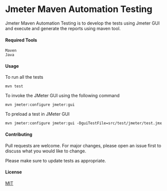 # Jmeter Maven Automation Testing

Jmeter Maven Automation Testing is to develop the tests using Jmeter GUI and execute and generate the reports using maven tool.

#### Required Tools

```
Maven
Java

```

#### Usage

To run all the tests
```mvn commands
mvn test

```
To invoke the JMeter GUI using the following command
```
mvn jmeter:configure jmeter:gui

```

To preload a test in JMeter GUI
```
mvn jmeter:configure jmeter:gui -DguiTestFile=src/test/jmeter/test.jmx

```

#### Contributing
Pull requests are welcome. For major changes, please open an issue first to discuss what you would like to change.

Please make sure to update tests as appropriate.

#### License
[MIT](https://choosealicense.com/licenses/mit/)